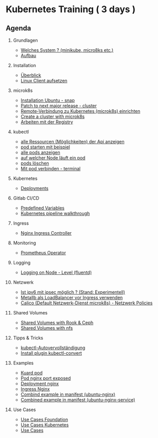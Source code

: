 # Kubernetes Training ( 3 days )

## Agenda 

  1. Grundlagen 
     * [Welches System ? (minikube, micro8ks etc.)](welches-system.md)
     * [Aufbau](architecture.md)
  1. Installation
     * [Überblick](overview-distros.md)
     * [Linux Client aufsetzen](linux-client-ubuntu-kubectl.md)
  1. microk8s 
     * [Installation Ubuntu - snap](microk8s/installation-ubuntu-snap.md)
     * [Patch to next major release - cluster](microk8s/patch-next-major.md)
     * [Remote-Verbindung zu Kubernetes (microk8s) einrichten](microk8s/connect-from-remote.md)
     * [Create a cluster with microk8s](microk8s/cluster.md)
     * [Arbeiten mit der Registry](microk8s/registry.md)
  1. kubectl
     * [alle Ressourcen (Möglichkeiten) der Api anzeigen](kubectl/api-resources.md)
     * [pod starten mit beispiel](kubectl/run-with-example.md)
     * [alle pods anzeigen](kubectl/get-pods.md)
     * [auf welcher Node läuft ein pod](kubectl/get-pods-o-wide.md)
     * [pods löschen](kubectl/delete-pod.md)
     * [Mit pod verbinden - terminal](kubectl/exec.md)

  1. Kubernetes 
     * [Deployments](kubernetes/deployments.md)

  1. Gitlab CI/CD 
     * [Predefined Variables](gitlab-ci-cd/predefined_variables.md)
     * [Kubernetes pipeline walkthrough](gitlab-ci-cd/kubernetes-deploy.md)

  1. Ingress 
     * [Nginx Ingress Controller](ingress/nginx-ingress-controller.md) 

  1. Monitoring 
     * [Prometheus Operator](https://prometheus.io/docs/introduction/overview/)

  1. Logging 
     * [Logging on Node - Level (fluentd)](https://medium.com/kubernetes-tutorials/cluster-level-logging-in-kubernetes-with-fluentd-e59aa2b6093a)

  1. Netzwerk 
     * [Ist ipv6 mit ipsec möglich ? (Stand: Experimentell)](network/ipv6-ipsec.md)
     * [Metallb als LoadBalancer vor Ingress verwenden](network/metallb.md)
     * [Calico (Default Netzwerk-Dienst microk8s) - Netzwerk Policies](network/calico-default-microk8s.md)

  1. Shared Volumes 
     * [Shared Volumes with Rook & Ceph](shared-volumes/rook-ceph.md)
     * [Shared Volumes with nfs](share-volumes/nfs.md)
     
  1. Tipps & Tricks 
     * [kubectl-Autovervollständigung](autocomplete.md) 
     * [Install plugin kubectl-convert](install-kubectl-convert.md)

  1. Examples 
     * [Kuard pod](examples/01-kuard-pod.md)
     * [Pod nginx port exposed](examples/02-pod-nginx-exposed.md)
     * [Deployment nginx](examples/03-deployment-nginx.md)
     * [Ingress Nginx](examples/04-ingress-nginx.md) 
     * [Combind example in manifest (ubuntu-nginx)](05-combined-ubuntu-nginx.md)
     * [Combined example in manifest (ubuntu-nginx-service)](06-combined-ubuntu-nginx-with-service.md)

  1. Use Cases 
     * [Use Cases Foundation](https://www.cncf.io/case-studies/)
     * [Use Cases Kubernetes](https://kubernetes.io/case-studies/)
     * [Use Cases](https://dzone.com/articles/how-big-companies-are-using-kubernetes)




